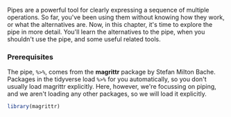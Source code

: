 
Pipes are a powerful tool for clearly expressing a sequence of multiple operations. So far, you've been using them without knowing how they work, or what the alternatives are. Now, in this chapter, it's time to explore the pipe in more detail. You'll learn the alternatives to the pipe, when you shouldn't use the pipe, and some useful related tools.

### Prerequisites

The pipe, `%>%`, comes from the __magrittr__ package by Stefan Milton Bache. Packages in the tidyverse load `%>%` for you automatically, so you don't usually load magrittr explicitly.  Here, however, we're focussing on piping, and we aren't loading any other packages, so we will load it explicitly.


```r
library(magrittr)
```
